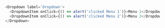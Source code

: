 ```js { "props": { "className": "dark" } }
<Dropdown label='Dropdown'>
  <DropdownItem onClick={() => alert('clicked Menu 1')}>Menu 1</DropdownItem>
  <DropdownItem onClick={() => alert('clicked Menu 2')}>Menu 2</DropdownItem>
</Dropdown>
```
